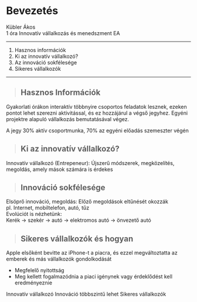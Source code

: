 # Bevezetés

Kübler Ákos<br>
1 óra Innovatív vállalkozás és menedszment EA<br>

---
1. Hasznos információk
2. Ki az innovatív vállalkozó?
3. Az innováció sokfélesége
4. Sikeres vállalkozók
---
>## Hasznos Információk
Gyakorlati órákon interaktív többnyire csoportos feladatok lesznek, ezeken pontot lehet szerezni aktivitással, és ez hozzájárul a végső jegyhez. Egyéni projektre alapuló vállalkozás bemutatásával végez.

A jegy 30% aktív csoportmunka, 70% az egyéni előadás szemeszter végén
>## Ki az innovatív vállalkozó?
Innovatív vállalkozó (Entrepeneur): Újszerű módszerek, megközelítés, megoldás, amely mások számára is érdekes

>## Innováció sokfélesége
Elsöprő innováció, megoldás: Előző megoldások eltűnését okozzák<br>
pl. Internet, mobiltelefon, autó, tűz<br>
Evolúciót is nézhetünk: <br>
Kerék -> szekér -> autó -> elektromos autó -> önvezető autó<br>
>## Sikeres vállalkozók és hogyan
Apple elsőként bevitte az iPhone-t a piacra, és ezzel megváltoztatta az emberek és más vállalkozók gondolkodását<br>
- Megfelelő nyitottság
- Meg kellett fogalmazódnia a piaci igénynek vagy érdeklődést kell eredményeznie

Innovatív vállalkozó
Innováció többszintű lehet
Sikeres vállalkozók
